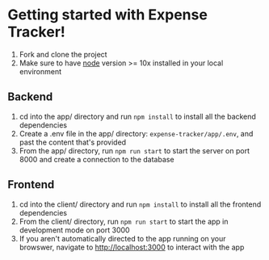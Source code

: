 # Getting started with Expense Tracker!

1. Fork and clone the project
2. Make sure to have [node](https://nodejs.org/en/download/) version >= 10x installed in your local environment

## Backend

1. cd into the app/ directory and run `npm install` to install all the backend dependencies
2. Create a .env file in the app/ directory: `expense-tracker/app/.env`, and past the content that's provided
3. From the app/ directory, run `npm run start` to start the server on port 8000 and create a connection to the database

## Frontend

1. cd into the client/ directory and run `npm install` to install all the frontend dependencies
2. From the client/ directory, run `npm run start` to start the app in development mode on port 3000
3. If you aren't automatically directed to the app running on your browswer, navigate to [http://localhost:3000](http://localhost:3000) to interact with the app
